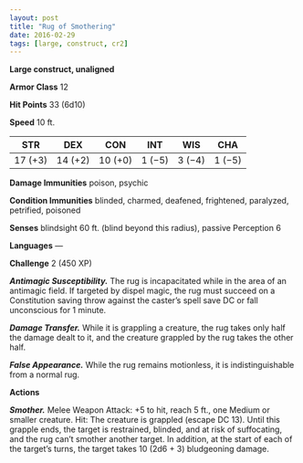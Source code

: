 ```yaml
---
layout: post
title: "Rug of Smothering"
date: 2016-02-29
tags: [large, construct, cr2]
---
```


**Large construct, unaligned**

**Armor Class** 12

**Hit Points** 33 (6d10)

**Speed** 10 ft.

|   STR   |   DEX   |   CON   |   INT   |   WIS   |   CHA   |
|:-----:|:-----:|:-----:|:-----:|:-----:|:-----:|
| 17 (+3) | 14 (+2) | 10 (+0) | 1 (−5) | 3 (−4) | 1 (−5) |

**Damage Immunities** poison, psychic 

**Condition Immunities** blinded, charmed, deafened, frightened, paralyzed, petrified, poisoned 

**Senses** blindsight 60 ft. (blind beyond this radius), passive Perception 6 

**Languages** — 

**Challenge** 2 (450 XP)

***Antimagic Susceptibility.*** The rug is incapacitated while in the area of an antimagic field. If targeted by dispel magic, the rug must succeed on a Constitution saving throw against the caster’s spell save DC or fall unconscious for 1 minute. 

***Damage Transfer.*** While it is grappling a creature, the rug takes only half the damage dealt to it, and the creature grappled by the rug takes the other half. 

***False Appearance.*** While the rug remains motionless, it is indistinguishable from a normal rug. 

**Actions**

***Smother.*** Melee Weapon Attack: +5 to hit, reach 5 ft., one Medium or smaller creature. Hit: The creature is grappled (escape DC 13). Until this grapple ends, the target is restrained, blinded, and at risk of suffocating, and the rug can’t smother another target. In addition, at the start of each of the target’s turns, the target takes 10 (2d6 + 3) bludgeoning damage.
